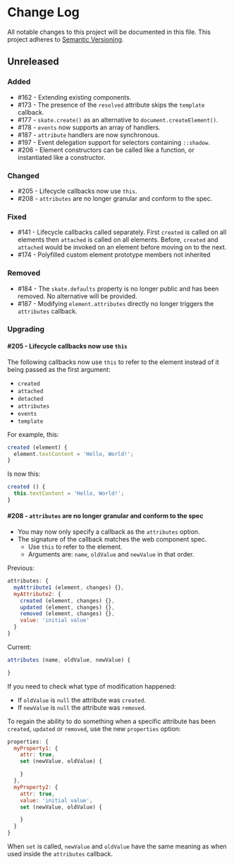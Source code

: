 # Change Log

All notable changes to this project will be documented in this file.
This project adheres to [Semantic Versioning](http://semver.org/).

## Unreleased

### Added

- #162 - Extending existing components.
- #173 - The presence of the `resolved` attribute skips the `template` callback.
- #177 - `skate.create()` as an alternative to `document.createElement()`.
- #178 - `events` now supports an array of handlers.
- #187 - `attribute` handlers are now synchronous.
- #197 - Event delegation support for selectors containing `::shadow`.
- #206 - Element constructors can be called like a function, or instantiated like a constructor.

### Changed

- #205 - Lifecycle callbacks now use `this`.
- #208 - `attributes` are no longer granular and conform to the spec.

### Fixed

- #141 - Lifecycle callbacks called separately. First `created` is called on all elements then `attached` is called on all elements. Before, `created` and `attached` would be invoked on an element before moving on to the next.
- #174 - Polyfilled custom element prototype members not inherited

### Removed

- #184 - The `skate.defaults` property is no longer public and has been removed. No alternative will be provided.
- #187 - Modifying `element.attributes` directly no longer triggers the `attributes` callback.

### Upgrading

#### #205 - Lifecycle callbacks now use `this`

The following callbacks now use `this` to refer to the element instead of it being passed as the first argument:

- `created`
- `attached`
- `detached`
- `attributes`
- `events`
- `template`

For example, this:

```js
created (element) {
  element.textContent = 'Hello, World!';
}
```

Is now this:

```js
created () {
  this.textContent = 'Hello, World!';
}
```

####  #208 - `attributes` are no longer granular and conform to the spec

- You may now only specify a callback as the `attributes` option.
- The signature of the callback matches the web component spec.
  - Use `this` to refer to the element.
  - Arguments are: `name`, `oldValue` and `newValue` in that order.

Previous:

```js
attributes: {
  myAttribute1 (element, changes) {},
  myAttribute2: {
    created (element, changes) {},
    updated (element, changes) {},
    removed (element, changes) {},
    value: 'initial value'
  }
}
```

Current:

```js
attributes (name, oldValue, newValue) {

}
```

If you need to check what type of modification happened:

- If `oldValue` is `null` the attribute was `created`.
- If `newValue` is `null` the attribute was `removed`.

To regain the ability to do something when a specific attribute has been `created`, `updated` or `removed`, use the new `properties` option:

```js
properties: {
  myProperty1: {
    attr: true,
    set (newValue, oldValue) {

    }
  },
  myProperty2: {
    attr: true,
    value: 'initial value',
    set (newValue, oldValue) {

    }
  }
}
```

When `set` is called, `newValue` and `oldValue` have the same meaning as when used inside the `attributes` callback.
